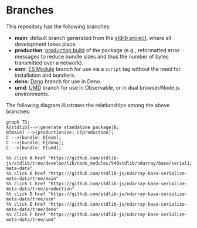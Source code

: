 <!--

@license Apache-2.0

Copyright (c) 2022 The Stdlib Authors.

Licensed under the Apache License, Version 2.0 (the "License");
you may not use this file except in compliance with the License.
You may obtain a copy of the License at

    http://www.apache.org/licenses/LICENSE-2.0

Unless required by applicable law or agreed to in writing, software
distributed under the License is distributed on an "AS IS" BASIS,
WITHOUT WARRANTIES OR CONDITIONS OF ANY KIND, either express or implied.
See the License for the specific language governing permissions and
limitations under the License.

-->

# Branches

This repository has the following branches:

-   **main**: default branch generated from the [stdlib project][stdlib-url], where all development takes place.
-   **production**: [production build][production-url] of the package (e.g., reformatted error messages to reduce bundle sizes and thus the number of bytes transmitted over a network).
-   **esm**: [ES Module][esm-url] branch for use via a `script` tag without the need for installation and bundlers.
-   **deno**: [Deno][deno-url] branch for use in Deno.
-   **umd**: [UMD][umd-url] branch for use in Observable, or in dual browser/Node.js environments.

The following diagram illustrates the relationships among the above branches:

```mermaid
graph TD;
A[stdlib]-->|generate standalone package|B;
B[main] -->|productionize| C[production];
C -->|bundle| D[esm];
C -->|bundle| E[deno];
C -->|bundle| F[umd];

%% click A href "https://github.com/stdlib-js/stdlib/tree/develop/lib/node_modules/%40stdlib/ndarray/base/serialize-meta-data"
%% click B href "https://github.com/stdlib-js/ndarray-base-serialize-meta-data/tree/main"
%% click C href "https://github.com/stdlib-js/ndarray-base-serialize-meta-data/tree/production"
%% click D href "https://github.com/stdlib-js/ndarray-base-serialize-meta-data/tree/esm"
%% click E href "https://github.com/stdlib-js/ndarray-base-serialize-meta-data/tree/deno"
%% click F href "https://github.com/stdlib-js/ndarray-base-serialize-meta-data/tree/umd"
```

[stdlib-url]: https://github.com/stdlib-js/stdlib/tree/develop/lib/node_modules/%40stdlib/ndarray/base/serialize-meta-data
[production-url]: https://github.com/stdlib-js/ndarray-base-serialize-meta-data/tree/production
[deno-url]: https://github.com/stdlib-js/ndarray-base-serialize-meta-data/tree/deno
[umd-url]: https://github.com/stdlib-js/ndarray-base-serialize-meta-data/tree/umd
[esm-url]: https://github.com/stdlib-js/ndarray-base-serialize-meta-data/tree/esm